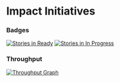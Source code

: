 
# Impact Initiatives

### Badges
[![Stories in Ready](https://badge.waffle.io/joanaz/impact-initiatives.svg?label=ready&title=Ready)](https://waffle.io/joanaz/impact-initiatives)
[![Stories in In Progress](https://badge.waffle.io/joanaz/impact-initiatives.svg?label=In%20Progress&title=In%20Progress)](https://waffle.io/joanaz/impact-initiatives) 

### Throughput
[![Throughput Graph](https://graphs.waffle.io/joanaz/impact-initiatives/throughput.svg)](https://waffle.io/joanaz/impact-initiatives/metrics)


